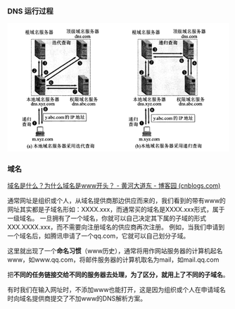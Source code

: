 ### DNS 运行过程

![image-20240913155320162](images/image-20240913155320162.png)





### 域名

[域名是什么？为什么域名是www开头？ - 黄河大道东 - 博客园 (cnblogs.com)](https://www.cnblogs.com/hhddd-1024/p/13808138.html)



通常网址是组织或个人，从域名提供商那边供应而来的，我们看到的带有www的网址其实都是子域名形如：XXXX.xxx，而通常买的域名是XXXX.xxx形式，属于一级域名。
一旦拥有了一个域名，你就可以自己决定其下属的子域的形式XXX.XXXX.xxx，而不需要向注册域名的供应商再次注册。
例如，当我们申请到一个域名后，如腾讯申请了一个qq.com，它就可以自己划分子域。

这里就出现了一个**命名习惯**（www历史），通常将用作网站服务器的计算机起名www，如www.qq.com，将邮件服务器的计算机取名为mail，如mail.qq.com

把**不同的任务链接交给不同的服务器去处理，为了区分，就用上了不同的子域名**。

有时我们在输入网址时，不添加www也能打开，这是因为组织或个人在申请域名时向域名提供商提交了不加www的DNS解析方案。



